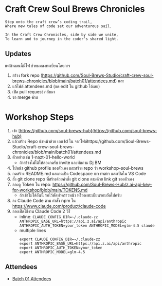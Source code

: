 # Craft Crew Soul Brews Chronicles

    Step onto the craft crew’s coding trail,
    Where new tales of code set our adventurous sail.
    
    In the Craft Crew Chronicles, side by side we unite,
    To learn and to journey in the coder’s shared light.

## Updates

แต่ถ้าตอนนี้มีไฟ  ช่วยผมลงทะเบียนโดยการ

1) สร้าง fork repo (https://github.com/Soul-Brews-Studio/craft-crew-soul-brews-chronicles/blob/main/batch01/attendees.md) และ 
2) แก้ไฟล์ attendees.md (กด edit ใน github ได้เลย)
3) เปิด pull request กลับมา
4) รอ merge ค้าบ

# Workshop Steps

1) เข้า [https://github.com/soul-brews-hub](https://github.com/soul-brews-hub)
2) แล้วสร้าง Repo นำหน้าด้วย เลข Id ใน จากไฟล์https://github.com/Soul-Brews-Studio/craft-crew-soul-brews-chronicles/blob/main/batch01/attendees.md
3) ตัวอย่างเช่น 1-nazt-01-hello-world
    - ถ้าสร้างไม่ได้ให้ลองกดรับ invite และทักถาม Dj BM
4) ไปหน้า github profile ของตัวเอง และสร้าง repo ว่า workshop-soul-brews
5) กดสร้าง README.md และกดเปิด Codespace on main และเปิดใน VS Code
6) สั่ง git clone repo ที่สร้างด้วยคำสั่ง git clone ตามด้วย link git ของตัวเอง
7) ลองดู Token ใน repo: https://github.com/Soul-Brews-Hub/z.ai-api-key-for-workshop/blob/main/TOKENS.md
    - ถ้าเข้าไม่ได้อันนี้ รอไว้หัดทำคราวหน้า หรือลงทะเบียนรอบถัดไปครับ
8) ลง Claude Code ตาม คำสั่ง npm ใน https://www.claude.com/product/claude-code
9) ลองเปิดใช้งาน Claude Code 2 วิธี
    - ​inline: `CLAUDE_CONFIG_DIR=~/.claude-zz ANTHROPIC_BASE_URL=https://api.z.ai/api/anthropic ANTHROPIC_AUTH_TOKEN=your_token ANTHROPIC_MODEL=glm-4.5 claude`
    - multiple lines
      ```
      export CLAUDE_CONFIG_DIR=~/.claude-zz
      export ANTHROPIC_BASE_URL=https://api.z.ai/api/anthropic
      export ANTHROPIC_AUTH_TOKEN=your_token
      export ANTHROPIC_MODEL=glm-4.5
      ```

## Attendees

- [Batch 01 Attendees](batch01/attendees.md)
